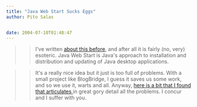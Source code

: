 ```yaml
---
title: "Java Web Start Sucks Eggs"
author: Pito Salas


date: 2004-07-10T01:48:47
---
```



>>

>> I've written [about this before](</weblogs/archives/000450.html>), and
after all it is fairly (no, very) esoteric. Java Web Start is Java's approach
to installation and distribution and updating of Java desktop applications.

>>

>> It's a really nice idea but it just is too full of problems. With a small
project like BlogBridge, I guess it saves us some work, and so we use it,
warts and all. Anyway, [here is a bit that I found that articulates
](<http://www.dynamicobjects.com/d2r/archives/2004_07_09.html>)in great gory
detail all the problems. I concur and I suffer with you.


